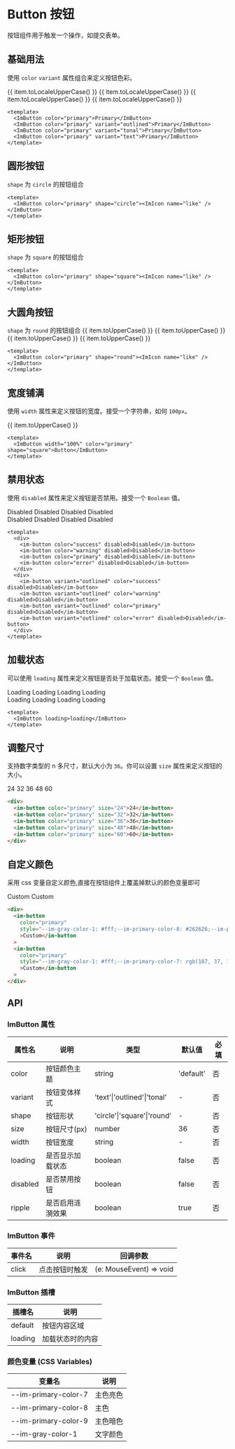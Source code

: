 # Button 按钮

按钮组件用于触发一个操作，如提交表单。

## 基础用法

使用 `color` `variant` 属性组合来定义按钮色彩。

<style scoped>
 .im-button {
  margin-right: 8px;
  margin-bottom: 8px;
 }
.im-row {
  flex-wrap: wrap;
}
</style>

<script setup>
const colors = ['default', 'primary', 'error', 'warning', 'success'];
</script>

<ImRow>
    <ImButton :color="item" v-for="(item, index) in colors" :key="index">{{ item.toLocaleUpperCase() }}</ImButton>
  </ImRow>
  <ImRow>
    <ImButton :color="item" v-for="(item, index) in colors" variant="outlined" :key="index">{{ item.toLocaleUpperCase()
    }}</ImButton>
  </ImRow>
  <ImRow>
    <ImButton :color="item" v-for="(item, index) in colors" variant="tonal" :key="index">{{ item.toLocaleUpperCase()
    }}</ImButton>
  </ImRow>
  <ImRow>
    <ImButton :color="item" v-for="(item, index) in colors" variant="text" :key="index">{{ item.toLocaleUpperCase()
    }}</ImButton>
  </ImRow>

```vue
<template>
  <ImButton color="primary">Primary</ImButton>
  <ImButton color="primary" variant="outlined">Primary</ImButton>
  <ImButton color="primary" variant="tonal">Primary</ImButton>
  <ImButton color="primary" variant="text">Primary</ImButton>
</template>
```

## 圆形按钮

`shape` 为 `circle` 的按钮组合

  <im-row>
    <im-button :color="item" v-for="(item, index) in colors" shape="circle" :key="index">
      <ImIcon name="like" />
    </im-button>
  </im-row>
  <im-row>
    <im-button :color="item" v-for="(item, index) in colors" shape="circle" variant="outlined" :key="index">
      <ImIcon name="like" />
    </im-button>
  </im-row>
  <im-row>
    <im-button :color="item" v-for="(item, index) in colors" shape="circle" variant="tonal" :key="index">
      <ImIcon name="like" />
    </im-button>
  </im-row>
  <im-row>
    <im-button :color="item" v-for="(item, index) in colors" shape="circle" variant="text" :key="index">
      <ImIcon name="like" />
    </im-button>
  </im-row>

```vue
<template>
  <ImButton color="primary" shape="circle"><ImIcon name="like" /></ImButton>
</template>
```

## 矩形按钮

`shape` 为 `square` 的按钮组合

<im-row>
<im-button :color="item" v-for="(item, index) in colors" shape="square" :key="index">
<ImIcon name="like" />
</im-button>
</im-row>
<im-row>
<im-button :color="item" v-for="(item, index) in colors" shape="square" variant="outlined" :key="index">
<ImIcon name="like" />
</im-button>
</im-row>
<im-row>
<im-button :color="item" v-for="(item, index) in colors" shape="square" variant="tonal" :key="index">
<ImIcon name="like" />
</im-button>
</im-row>
<im-row>
<im-button :color="item" v-for="(item, index) in colors" shape="square" variant="text" :key="index">
<ImIcon name="like" />
</im-button>
</im-row>

```vue
<template>
  <ImButton color="primary" shape="square"><ImIcon name="like" /></ImButton>
</template>
```

## 大圆角按钮

`shape` 为 `round` 的按钮组合
<im-row>
<im-button :color="item" v-for="(item, index) in colors" shape="round" :key="index">{{ item.toUpperCase()
    }}</im-button>
</im-row>
<im-row>
<im-button :color="item" v-for="(item, index) in colors" shape="round" variant="outlined" :key="index">{{
      item.toUpperCase() }}</im-button>
</im-row>
<im-row>
<im-button :color="item" v-for="(item, index) in colors" shape="round" variant="tonal" :key="index">{{
      item.toUpperCase() }}</im-button>
</im-row>
<im-row>
<im-button :color="item" v-for="(item, index) in colors" shape="round" variant="text" :key="index">{{
      item.toUpperCase() }}</im-button>
</im-row>

```vue
<template>
  <ImButton color="primary" shape="round"><ImIcon name="like" /></ImButton>
</template>
```

## 宽度铺满

使用 `width` 属性来定义按钮的宽度。接受一个字符串，如何 `100px`。

  <section>
    <im-button width="100%" :color="item" v-ripple="true" v-for="(item, index) in colors" :key="index">{{
      item.toUpperCase() }}</im-button>
  </section>

```vue
<template>
  <ImButton width="100%" color="primary" shape="square">Button</ImButton>
</template>
```

## 禁用状态

使用 `disabled` 属性来定义按钮是否禁用。接受一个 `Boolean` 值。

<div>
<im-button color="success" disabled>Disabled</im-button>
<im-button color="warning" disabled>Disabled</im-button>
<im-button color="primary" disabled>Disabled</im-button>
<im-button color="error" disabled>Disabled</im-button>
</div>
<div>
<im-button variant="outlined" color="success" disabled>Disabled</im-button>
<im-button variant="outlined" color="warning" disabled>Disabled</im-button>
<im-button variant="outlined" color="primary" disabled>Disabled</im-button>
<im-button variant="outlined" color="error" disabled>Disabled</im-button>
</div>

```vue
<template>
  <div>
    <im-button color="success" disabled>Disabled</im-button>
    <im-button color="warning" disabled>Disabled</im-button>
    <im-button color="primary" disabled>Disabled</im-button>
    <im-button color="error" disabled>Disabled</im-button>
  </div>
  <div>
    <im-button variant="outlined" color="success" disabled>Disabled</im-button>
    <im-button variant="outlined" color="warning" disabled>Disabled</im-button>
    <im-button variant="outlined" color="primary" disabled>Disabled</im-button>
    <im-button variant="outlined" color="error" disabled>Disabled</im-button>
  </div>
</template>
```

## 加载状态

可以使用 `loading` 属性来定义按钮是否处于加载状态。接受一个 `Boolean` 值。

<div>
    <im-button color="success" loading>Loading</im-button>
    <im-button color="warning" loading>Loading</im-button>
    <im-button color="primary" loading>Loading</im-button>
    <im-button color="error" loading>Loading</im-button>
</div>
<div>
  <im-button variant="outlined" color="success" loading>Loading</im-button>
  <im-button variant="outlined" color="warning" loading>Loading</im-button>
  <im-button variant="outlined" color="primary" loading>Loading</im-button>
  <im-button variant="outlined" color="error" loading>Loading</im-button>
</div>

```vue
<template>
  <ImButton loading>loading</ImButton>
</template>
```

## 调整尺寸

支持数字类型的 n 多尺寸，默认大小为 `36`。你可以设置 `size` 属性来定义按钮的大小。

<div>
    <im-button color="primary" size="24">24</im-button>
    <im-button color="primary" size="32">32</im-button>
    <im-button color="primary" size="36">36</im-button>
    <im-button color="primary" size="48">48</im-button>
    <im-button color="primary" size="60">60</im-button>
</div>

```html
<div>
  <im-button color="primary" size="24">24</im-button>
  <im-button color="primary" size="32">32</im-button>
  <im-button color="primary" size="36">36</im-button>
  <im-button color="primary" size="48">48</im-button>
  <im-button color="primary" size="60">60</im-button>
</div>
```

## 自定义颜色

采用 css 变量自定义颜色,直接在按钮组件上覆盖掉默认的颜色变量即可

<div>
  <im-button
    color="primary"
    style="--im-gray-color-1: #fff;--im-primary-color-8: #262626;--im-primary-color-7: #565656;--im-primary-color-9: #000;"
    >Custom</im-button
  >
  <im-button
    color="primary"
    style="--im-gray-color-1: #fff;--im-primary-color-7: rgb(187, 37, 132);--im-primary-color-8:rgb(150, 14, 100);--im-primary-color-9: rgb(125, 8, 82);"
    >Custom</im-button
  >
</div>

```html
<div>
  <im-button
    color="primary"
    style="--im-gray-color-1: #fff;--im-primary-color-8: #262626;--im-primary-color-7: #565656;--im-primary-color-9: #000;"
    >Custom</im-button
  >
  <im-button
    color="primary"
    style="--im-gray-color-1: #fff;--im-primary-color-7: rgb(187, 37, 132);--im-primary-color-8:rgb(150, 14, 100);--im-primary-color-9: rgb(125, 8, 82);"
    >Custom</im-button
  >
</div>
```

## API

### ImButton 属性

| 属性名   | 说明             | 类型                        | 默认值    | 必填 |
| -------- | ---------------- | --------------------------- | --------- | ---- |
| color    | 按钮颜色主题     | string                      | 'default' | 否   |
| variant  | 按钮变体样式     | 'text'\|'outlined'\|'tonal' | -         | 否   |
| shape    | 按钮形状         | 'circle'\|'square'\|'round' | -         | 否   |
| size     | 按钮尺寸(px)     | number                      | 36        | 否   |
| width    | 按钮宽度         | string                      | -         | 否   |
| loading  | 是否显示加载状态 | boolean                     | false     | 否   |
| disabled | 是否禁用按钮     | boolean                     | false     | 否   |
| ripple   | 是否启用涟漪效果 | boolean                     | true      | 否   |

### ImButton 事件

| 事件名 | 说明           | 回调参数                |
| ------ | -------------- | ----------------------- |
| click  | 点击按钮时触发 | (e: MouseEvent) => void |

### ImButton 插槽

| 插槽名  | 说明             |
| ------- | ---------------- |
| default | 按钮内容区域     |
| loading | 加载状态时的内容 |

### 颜色变量 (CSS Variables)

| 变量名               | 说明     |
| -------------------- | -------- |
| --im-primary-color-7 | 主色亮色 |
| --im-primary-color-8 | 主色     |
| --im-primary-color-9 | 主色暗色 |
| --im-gray-color-1    | 文字颜色 |
